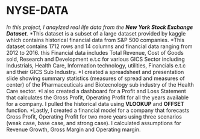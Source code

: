 # NYSE-DATA
*In this project, I anaylzed real life data from the **New York Stock Exchange Dataset**.*
*This dataset is a subset of a large dataset provided by kaggle which contains historical financial data from S&P 500 companies.
*This dataset contains 1712 rows and 14 columns and financial data ranging from 2012 to 2016. this Financial data includes Total Revenue, Cost of Goods sold, Research and Development e.t.c for various GICS Sector including Industrials, Health Care, Information technology, utilities, Financials e.t.c and their GICS Sub Industry.
*I created a spreadsheet and presentation slide showing summary statistics (measures of spread and measures of center) of the Pharmaceuticals and Biotecnology sub industry of the Health Care sector.
*I also created a dashboard for a Profit and Loss Statement that calculates the Gross Profit, Operating Profit for all the years available for a company. I pulled the  historical data using **VLOOKUP** and **OFFSET** function. 
*Lastly, I created a financial model for a company that forecasts Gross Profit, Operating Profit for two more years using three scenarios (weak case, base case, and strong case). I calculated assumptions for Revenue Growth, Gross Margin and Operating margin.

